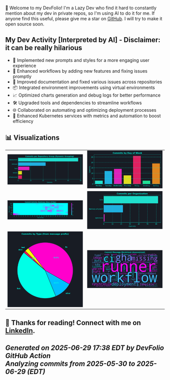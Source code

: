 👋 Welcome to my DevFolio! I'm a Lazy Dev who find it hard to constantly mention about my dev in private repos, so I'm using AI to do it for me. If anyone find this useful, please give me a star on [GitHub](https://github.com/kennedy-whytech/kennedy-whytech). I will try to make it open source soon.

## My Dev Activity [Interpreted by AI] - Disclaimer: it can be really hilarious

- 🚀 Implemented new prompts and styles for a more engaging user experience
- 🌟 Enhanced workflows by adding new features and fixing issues promptly
- 🔧 Improved documentation and fixed various issues across repositories
- 📦 Integrated environment improvements using virtual environments
- 📈 Optimized charts generation and debug logs for better performance
- 🛠️ Upgraded tools and dependencies to streamline workflows
- 🌐 Collaborated on automating and optimizing deployment processes
- 🚢 Enhanced Kubernetes services with metrics and automation to boost efficiency

## 📊 Visualizations

<table>
  <tr>
    <td><img src="metadata/commits_per_repo.png" width="340" alt="Commits per Repository Group"/></td>
    <td><img src="metadata/commits_per_day.png" width="340" alt="Commits by Day of Week"/></td>
  </tr>
  <tr>
    <td><img src="metadata/activity_heatmap.png" width="340" alt="Commit Activity Heatmap"/></td>
    <td><img src="metadata/commits_per_org.png" width="340" alt="Commits per Organization"/></td>
  </tr>
  <tr>
    <td><img src="metadata/commits_per_category.png" width="340" alt="Commits by Type"/></td>
    <td><img src="metadata/commit_wordcloud.png" width="340" alt="Commit Message Wordcloud"/></td>
  </tr>
</table>


🚀 Thanks for reading! Connect with me on [LinkedIn](https://www.linkedin.com/in/kennedy-yau).
---
*Generated on 2025-06-29 17:38 EDT by DevFolio GitHub Action*  
*Analyzing commits from 2025-05-30 to 2025-06-29 (EDT)*
---
